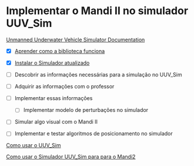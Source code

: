 # Implementar o Mandi II no simulador UUV_Sim

[Unmanned Underwater Vehicle Simulator Documentation](https://uuvsimulator.github.io/)

[](https://github.com/lmartim4/Mandi2-Simulator/tree/main/mandi2-lucas)

- [x]  [Aprender como a biblioteca funciona](Como%20usar%20o%20UUV_Sim%20bcb4a4098f0d4be5b640d8e96a61b886.md)
- [x]  [Instalar o Simulador atualizado](https://www.notion.so/UUV_Sim-no-ROS-Noetic-84aa86513532419bbe55eed932f00aaf)

- [ ]  Descobrir as informações necessárias para a simulação no UUV_Sim

- [ ]  Adquirir as informações com o professor
- [ ]  Implementar essas informações
    - [ ]  Implementar modelo de perturbações no simulador
- [ ]  Simular algo visual com o Mandi II
- [ ]  Implementar e testar algoritmos de posicionamento no simulador

[Como usar o UUV_Sim](Como%20usar%20o%20UUV_Sim%20bcb4a4098f0d4be5b640d8e96a61b886.md)

[Como usar o Simulador UUV_Sim para para o Mandi2](Como%20usar%20o%20Simulador%20UUV_Sim%20para%20para%20o%20Mandi2%207e79916eb30c4109a4639cbbe7e4896f.md)